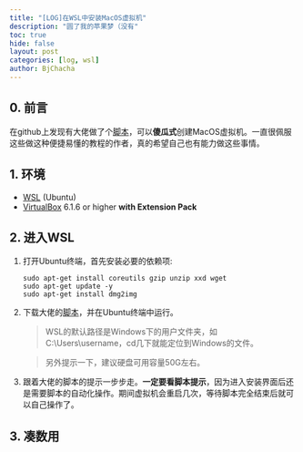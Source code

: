 ```yaml
---
title: "[LOG]在WSL中安装MacOS虚拟机"
description: "圆了我的苹果梦（没有"
toc: true
hide: false
layout: post
categories: [log, wsl]
author: BjChacha
---
```


## 0. 前言
在github上发现有大佬做了个[脚本](https://github.com/myspaghetti/macos-virtualbox)，可以**傻瓜式**创建MacOS虚拟机。一直很佩服这些做这种便捷易懂的教程的作者，真的希望自己也有能力做这些事情。

## 1. 环境
* [WSL](https://docs.microsoft.com/en-us/windows/wsl/install-win10) (Ubuntu)
* [VirtualBox](https://www.virtualbox.org/wiki/Downloads) 6.1.6 or higher **with Extension Pack**

## 2. 进入WSL
1. 打开Ubuntu终端，首先安装必要的依赖项: 
    ```
    sudo apt-get install coreutils gzip unzip xxd wget  
    sudo apt-get update -y  
    sudo apt-get install dmg2img
    ```

2. 下载大佬的[脚本](https://raw.githubusercontent.com/myspaghetti/macos-virtualbox/master/macos-guest-virtualbox.sh)，并在Ubuntu终端中运行。
   > WSL的默认路径是Windows下的用户文件夹，如C:\Users\username，cd几下就能定位到Windows的文件。  

   > 另外提示一下，建议硬盘可用容量50G左右。

3. 跟着大佬的脚本的提示一步步走。**一定要看脚本提示**，因为进入安装界面后还是需要脚本的自动化操作。期间虚拟机会重启几次，等待脚本完全结束后就可以自己操作了。

## 3. 凑数用